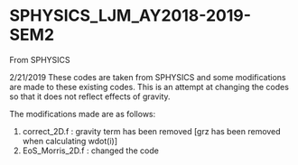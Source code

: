 # SPHYSICS_LJM_AY2018-2019-SEM2
From SPHYSICS

2/21/2019
These codes are taken from SPHYSICS and some modifications are made to these existing codes. This is an attempt at changing the
codes so that it does not reflect effects of gravity.

The modifications made are as follows:
1. correct_2D.f : gravity term has been removed [grz has been removed when calculating wdot(i)]
2. EoS_Morris_2D.f : changed the code
